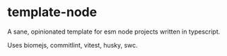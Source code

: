 # template-node

A sane, opinionated template for esm node projects written in typescript.

Uses biomejs, commitlint, vitest, husky, swc.
